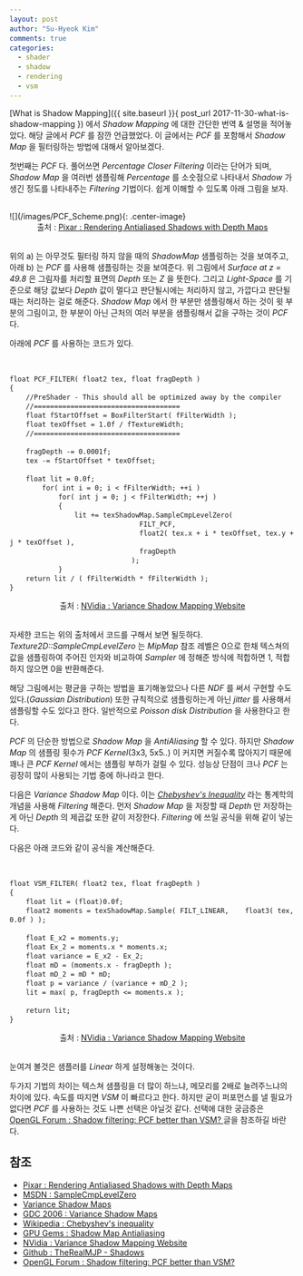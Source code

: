 ```yaml
---
layout: post
author: "Su-Hyeok Kim"
comments: true
categories:
  - shader
  - shadow
  - rendering
  - vsm
---
```




[What is Shadow Mapping]({{ site.baseurl }}{ post_url 2017-11-30-what-is-shadow-mapping }) 에서 _Shadow Mapping_ 에 대한 간단한 번역 & 설명을 적어놓았다. 해당 글에서 _PCF_ 를 잠깐 언급했었다. 이 글에서는 _PCF_ 를 포함해서 _Shadow Map_ 을 필터링하는 방법에 대해서 알아보겠다.

첫번째는 _PCF_ 다. 풀어쓰면 _Percentage Closer Filtering_ 이라는 단어가 되며, _Shadow Map_ 을 여러번 샘플링해 _Percentage_ 를 소숫점으로 나타내서 _Shadow_ 가 생긴 정도를 나타내주는 _Filtering_ 기법이다. 쉽게 이해할 수 있도록 아래 그림을 보자.

<br/>
![](/images/PCF_Scheme.png){: .center-image}
<center>출처 : <a href="https://graphics.pixar.com/library/ShadowMaps/paper.pdf">Pixar : Rendering Antialiased Shadows with Depth Maps</a>
</center>
<br/>

위의 a) 는 아무것도 필터링 하지 않을 때의 _ShadowMap_ 샘플링하는 것을 보여주고, 아래 b) 는 _PCF_ 를 사용해 샘플링하는 것을 보여준다. 위 그림에서 _Surface at z = 49.8_ 은 그림자를 처리할 표면의 _Depth_ 또는 _Z_ 을 뜻한다. 그리고 _Light-Space_ 를 기준으로 해당 값보다 _Depth_ 값이 멀다고 판단될시에는 처리하지 않고, 가깝다고 판단될 때는 처리하는 걸로 해준다. _Shadow Map_ 에서 한 부분만 샘플링해서 하는 것이 윗 부분의 그림이고, 한 부분이 아닌 근처의 여러 부분을 샘플링해서 값을 구하는 것이 _PCF_ 다.

아래에 _PCF_ 를 사용하는 코드가 있다.

<br/>

``` HLSL
float PCF_FILTER( float2 tex, float fragDepth )
{
    //PreShader - This should all be optimized away by the compiler
    //====================================
    float fStartOffset = BoxFilterStart( fFilterWidth );
    float texOffset = 1.0f / fTextureWidth;
    //====================================

    fragDepth -= 0.0001f;
    tex -= fStartOffset * texOffset;

    float lit = 0.0f;
		for( int i = 0; i < fFilterWidth; ++i )
			for( int j = 0; j < fFilterWidth; ++j )
			{
				lit += texShadowMap.SampleCmpLevelZero(
                                FILT_PCF,
                                float2( tex.x + i * texOffset, tex.y + j * texOffset ),
                                fragDepth
                              );
			}
	return lit / ( fFilterWidth * fFilterWidth );
}
```

<center>출처 : <a href="http://developer.download.nvidia.com/SDK/10/direct3d/screenshots/samples/VarianceShadowMapping.html">NVidia : Variance Shadow Mapping Website</a>
</center>
<br/>

자세한 코드는 위의 출처에서 코드를 구해서 보면 될듯하다. _Texture2D::SampleCmpLevelZero_ 는 _MipMap_ 참조 레벨은 0으로 한채 텍스쳐의 값을 샘플링하여 주어진 인자와 비교하여 _Sampler_ 에 정해준 방식에 적합하면 1, 적합하지 않으면 0을 반환해준다.

해당 그림에서는 평균을 구하는 방법을 표기해놓았으나 다른 _NDF_ 를 써서 구현할 수도 있다.(_Gaussian Distribution_) 또한 규칙적으로 샘플링하는게 아닌 _jitter_ 를 사용해서 샘플링할 수도 있다고 한다. 일반적으로 _Poisson disk Distribution_ 을 사용한다고 한다.

_PCF_ 의 단순한 방법으로 _Shadow Map_ 을 _AntiAliasing_ 할 수 있다. 하지만 _Shadow Map_ 의 샘플링 횟수가 _PCF Kernel_(3x3, 5x5..) 이 커지면 커질수록 많아지기 때문에 꽤나 큰 _PCF Kernel_ 에서는 샘플링 부하가 걸릴 수 있다. 성능상 단점이 크나 _PCF_ 는 굉장히 많이 사용되는 기법 중에 하나라고 한다.

다음은 _Variance Shadow Map_ 이다. 이는 [_Chebyshev's Inequality_](https://en.wikipedia.org/wiki/Chebyshev%27s_inequality) 라는 통계학의 개념을 사용해 _Filtering_ 해준다. 먼저 _Shadow Map_ 을 저장할 때 _Depth_ 만 저장하는게 아닌 _Depth_ 의 제곱값 또한 같이 저장한다. _Filtering_ 에 쓰일 공식을 위해 같이 넣는다.

다음은 아래 코드와 같이 공식을 계산해준다.

<br/>

``` HLSL
float VSM_FILTER( float2 tex, float fragDepth )
{
    float lit = (float)0.0f;
    float2 moments = texShadowMap.Sample( FILT_LINEAR,    float3( tex, 0.0f ) );

    float E_x2 = moments.y;
    float Ex_2 = moments.x * moments.x;
    float variance = E_x2 - Ex_2;    
    float mD = (moments.x - fragDepth );
    float mD_2 = mD * mD;
    float p = variance / (variance + mD_2 );
    lit = max( p, fragDepth <= moments.x );

    return lit;
}
```

<center>출처 : <a href="http://developer.download.nvidia.com/SDK/10/direct3d/screenshots/samples/VarianceShadowMapping.html">NVidia : Variance Shadow Mapping Website</a>
</center>
<br/>

눈여겨 볼것은 샘플러를 _Linear_ 하게 설정해놓는 것이다.

두가지 기법의 차이는 텍스쳐 샘플링을 더 많이 하느냐, 메모리를 2배로 늘려주느냐의 차이에 있다. 속도를 따지면 _VSM_ 이 빠르다고 한다. 하지만 굳이 퍼포먼스를 낼 필요가 없다면 _PCF_ 를 사용하는 것도 나쁜 선택은 아닐것 같다. 선택에 대한 궁금증은 [OpenGL Forum : Shadow filtering: PCF better than VSM? ](https://www.opengl.org/discussion_boards/showthread.php/177219-Shadow-filtering-PCF-better-than-VSM) 글을 참조하길 바란다. 

## 참조
 - [Pixar : Rendering Antialiased Shadows with Depth Maps](https://graphics.pixar.com/library/ShadowMaps/paper.pdf)
 - [MSDN : SampleCmpLevelZero](https://msdn.microsoft.com/ko-kr/library/windows/desktop/bb509697.aspx)
 - [Variance Shadow Maps](http://www.punkuser.net/vsm/)
 - [GDC 2006 : Variance Shadow Maps](https://http.download.nvidia.com/developer/presentations/2006/gdc/2006-GDC-Variance-Shadow-Maps.pdf)
 - [Wikipedia : Chebyshev's inequality](https://en.wikipedia.org/wiki/Chebyshev%27s_inequality)
 - [GPU Gems : Shadow Map Antialiasing](https://developer.nvidia.com/gpugems/GPUGems/gpugems_ch11.html)
 - [NVidia : Variance Shadow Mapping Website](http://developer.download.nvidia.com/SDK/10/direct3d/screenshots/samples/VarianceShadowMapping.html)
 - [Github : TheRealMJP - Shadows](https://github.com/TheRealMJP/Shadows)
 - [OpenGL Forum : Shadow filtering: PCF better than VSM? ](https://www.opengl.org/discussion_boards/showthread.php/177219-Shadow-filtering-PCF-better-than-VSM)
